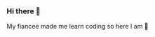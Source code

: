 ### Hi there 👋

My fiancee made me learn coding so here I am 🤪


<!--
**imaderice/imaderice** is a ✨ _special_ ✨ repository because its `README.md` (this file) appears on your GitHub profile.


- 🔭 I’m currently working on torturing children
- 🌱 I’m currently learning ...
- 👯 I’m looking to collaborate on ...
- 🤔 I’m looking for help with ...
- 💬 Ask me about ...
- 📫 How to reach me: ...
- 😄 Pronouns: ...
- ⚡ Fun fact: ...
-->
